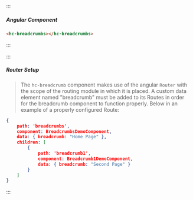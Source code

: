 :::
##### Angular Component
``` html
<hc-breadcrumbs></hc-breadcrumbs>
```
:::

:::
##### Router Setup
> The `hc-breadcrumb` component makes use of the angular `Router` with the scope of the routing module in which it is placed.  A custom data element named "breadcrumb" must be added to its Routes in order for the breadcrumb component to function properly.  Below in an example of a properly configured Route:
``` json
{
    path: 'breadcrumbs',
    component: BreadcrumbsDemoComponent,
    data: { breadcrumb: "Home Page" },
    children: [
        {
            path: 'breadcrumb1',
            component: Breadcrumb1DemoComponent,
            data: { breadcrumb: "Second Page" }
        }
    ]
}
```
:::
